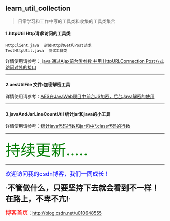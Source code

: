 <h2> learn_util_collection </h2>

> 日常学习和工作中写的工具类和收集的工具类集合

<h4>1.httpUtil Http请求访问的工具类</h4>
	
```
HttpClient.java  封装Http的Get和Post请求
TestHttpUtil.java  测试工具类
```
详情使用请参考：<a href="http://blog.csdn.net/u010648555/article/details/49365211" target="_blank"> java 通过Ajax前台传参数 并用 HttpURLConnection Post方式访问对外的接口</a>

----------

<h4>2.aesUtilFile 文件:加密解密工具</h4>
详情使用请参考：<a href="http://blog.csdn.net/u010648555/article/details/68066629" target="_blank">AES在JavaWeb项目中前台JS加密，后台Java解密的使用</a>

----------
<h4>3.javaAndJarLineCountUtil	统计jar和java的小工具</h4>
详情使用请参考：<a href="http://blog.csdn.net/u010648555/article/details/50674868" target="_blank">统计java代码行数和jar包中*.class代码的行数</a>


----------
<font size='12' color='green'>持续更新.....</font>


----------


<font size=4 color=blue>欢迎访问我的csdn博客，我们一同成长！</font>

"<font size=5>**不管做什么，只要坚持下去就会看到不一样！在路上，不卑不亢!**</font>"

<font size=4 color=red> 博客首页</font>：<a href="http://blog.csdn.net/u010648555" target="_blank">http://blog.csdn.net/u010648555</a>